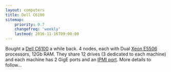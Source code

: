 ```yaml
---
layout: computers
title: Dell C6100
sitemap:
    priority: 0.7
    changefreq: 'weekly'
    lastmod: 2016-11-16T09:00:00
---
```


Bought a [Dell C6100][2] a while back. 4 nodes, each with Dual [Xeon E5506][1] processors, 12Gb RAM. They share 12 drives (3 dedicated to each machine) and each machine has 2 GigE ports and an [IPMI port][3]. More details to follow...

[1]:http://ark.intel.com/products/37096/Intel-Xeon-Processor-E5506-4M-Cache-2_13-GHz-4_80-GTs-Intel-QPI
[2]:http://www.dell.com/ie/business/p/poweredge-c6100/pd
[3]:https://en.wikipedia.org/wiki/Intelligent_Platform_Management_Interface